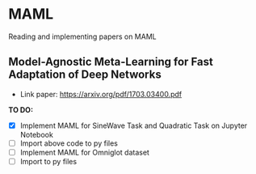 # MAML
Reading and implementing papers on MAML

## Model-Agnostic Meta-Learning for Fast Adaptation of Deep Networks

- Link paper: https://arxiv.org/pdf/1703.03400.pdf 

**TO DO:**
- [x] Implement MAML for SineWave Task and Quadratic Task on Jupyter Notebook
- [ ] Import above code to py files
- [ ] Implement MAML for Omniglot dataset
- [ ] Import to py files

